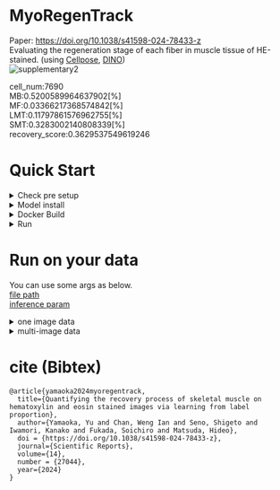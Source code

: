 # MyoRegenTrack
Paper: https://doi.org/10.1038/s41598-024-78433-z<br>
Evaluating the regeneration stage of each fiber in muscle tissue of HE-stained.<be>
(using [Cellpose](https://github.com/MouseLand/cellpose), [DINO](https://github.com/facebookresearch/dino))<br>
![supplementary2](https://github.com/user-attachments/assets/52f8e5cc-423f-45ca-ab71-1cd013890b8c)<br>

cell_num:7690<br>
MB:0.5200589964637902[%]<br>
MF:0.03366217368574842[%]<br>
LMT:0.11797861576962755[%]<br>
SMT:0.3283002140808339[%]<br>
recovery_score:0.3629537549619246<br>

# Quick Start

<details><summary>Check pre setup</summary>

Please check below commnd.
```
nvidia-smi
docker
```

https://github.com/user-attachments/assets/a9293849-a3ef-4317-afe3-0360404af5eb

</details>

<!------------------------------------------------------------------------>

<details><summary>Model install</summary>


```
cd model
wget https://dl.fbaipublicfiles.com/dino/dino_vitbase8_pretrain/dino_vitbase8_pretrain.pth
cd ..
```

https://github.com/user-attachments/assets/737c9897-4eb3-4a06-8b30-cd3535526de9

</details>

<!------------------------------------------------------------------------>

<details><summary>Docker Build</summary>

## Build
`image_name` is free as docker image name．<br>
```
cd Dockerfile
sudo docker build -t image_name .
cd ..
```

https://github.com/user-attachments/assets/c15a3cef-5c35-415b-996f-09f115c7ea84

## Run Container
`$pwd` is mount current dir．<br>
```
sudo docker run -it --shm-size 2g --gpus all -v $(pwd):/workspace image_name 
```

https://github.com/user-attachments/assets/355d5f5d-ada2-4089-b7e7-366c24778592

</details>

<!------------------------------------------------------------------------>

<details><summary>Run</summary>
  
`--master_port` is free number <br>

```
cd main
torchrun --master_port 7777 MyoRegenTrack.py
```

https://github.com/user-attachments/assets/6b57e17f-5ed9-4566-9583-a8a8a20c5920

![image](https://github.com/user-attachments/assets/645a59eb-7c67-4bfc-8683-a9c74f2562c6)


</details>

<!------------------------------------------------------------------------>
<!------------------------------------------------------------------------>
<!------------------------------------------------------------------------>

# Run on your data
You can use some args as below.<br>
[file path](https://github.com/RyuAmakaze/MyoRegenTrack/blob/main/main/MyoRegenTrack.py#L242-L251)<br>
[inference param](https://github.com/RyuAmakaze/MyoRegenTrack/blob/main/main/MyoRegenTrack.py#L242-L251)<br>

<details><summary>one image data</summary> 
MyoRegenTrack can run ".png", ".jpg", and ".tif".<br>

```
torchrun --master_port 7777 MyoRegenTrack.py \
--INPUT_PATH path/to/img
```

</details>

<!------------------------------------------------------------------------>

<details><summary>multi-image data</summary> 

Please assign a folder including images.<be>

```
torchrun --master_port 7777 MyoRegenTrack.py \
--INPUT_FOLDER path/to/folder
```

</details>

# cite (Bibtex)
```
@article{yamaoka2024myoregentrack,
  title={Quantifying the recovery process of skeletal muscle on hematoxylin and eosin stained images via learning from label proportion},
  author={Yamaoka, Yu and Chan, Weng Ian and Seno, Shigeto and Iwamori, Kanako and Fukada, Soichiro and Matsuda, Hideo},
  doi = {https://doi.org/10.1038/s41598-024-78433-z},
  journal={Scientific Reports},
  volume={14},
  number = {27044},
  year={2024}
}
```
